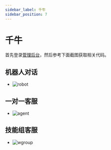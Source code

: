 ```yaml
---
sidebar_label: 千牛
sidebar_position: 7
---
```


# 千牛

首先登录[管理后台](https://www.weiyuai.cn/admin)，然后参考下面截图获取相关代码。

## 机器人对话

- ![robot](/img/develop/robot-web.png)

## 一对一客服

- ![agent](/img/develop/agent-web.png)

## 技能组客服

- ![wgroup](/img/develop/wgroup-web.png)
